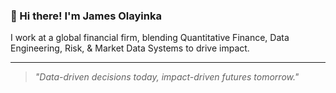 ### 👋 Hi there! I'm James Olayinka

I work at a global financial firm, blending Quantitative Finance, Data Engineering, Risk, & Market Data Systems to drive impact.

-----
> _"Data-driven decisions today, impact-driven futures tomorrow."_  
